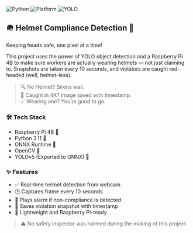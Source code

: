 ![Python](https://img.shields.io/badge/Python-3.11-blue)
![Platform](https://img.shields.io/badge/Platform-Raspberry%20Pi-lightgrey)
![YOLO](https://img.shields.io/badge/ObjectDetection-YOLOv5-yellow)

## 🪖 Helmet Compliance Detection 🚨  
Keeping heads safe, one pixel at a time!

This project uses the power of YOLO object detection and a Raspberry Pi 4B to make sure workers are actually wearing helmets — not just claiming to. Snapshots are taken every 10 seconds, and violators are caught red-headed (well, helmet-less).

> 🔍 No Helmet? Sirens wail.  
> 📸 Caught in 4K? Image saved with timestamp.  
> ✅ Wearing one? You’re good to go.

### 🛠 Tech Stack
- Raspberry Pi 4B 🥧  
- Python 3.11 🐍  
- ONNX Runtime 🧠  
- OpenCV 🎥  
- YOLOv5 (Exported to ONNX) 🚀  

### ✨ Features
- ✅ Real-time helmet detection from webcam
- 🕒 Captures frame every 10 seconds
- 🚨 Plays alarm if non-compliance is detected
- 📸 Saves violation snapshot with timestamp
- 💾 Lightweight and Raspberry Pi-ready

> ⚠️ No safety inspector was harmed during the making of this project.
